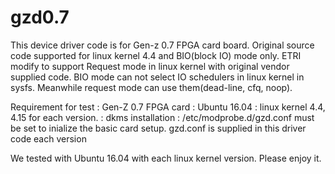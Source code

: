 # gzd0.7

This device driver code is for Gen-z 0.7 FPGA card board.
Original source code supported for linux kernel 4.4 and BIO(block IO) mode only.
ETRI modify to support Request mode in linux kernel with original vendor supplied code.
BIO mode can not select IO schedulers in linux kernel in sysfs.
Meanwhile request mode can use them(dead-line, cfq, noop).

Requirement for test
: Gen-Z 0.7 FPGA card
: Ubuntu 16.04
: linux kernel 4.4, 4.15 for each version.
: dkms installation
: /etc/modprobe.d/gzd.conf must be set to inialize the basic card setup.
     gzd.conf  is  supplied in this driver code each version

We tested with Ubuntu 16.04 with each linux kernel version.
Please enjoy it.

